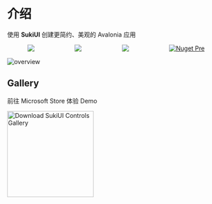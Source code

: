 # 介绍

使用 **SukiUI** 创建更简约、美观的 Avalonia 应用

<div style="display: flex;justify-content: space-around;">
<img src="https://img.shields.io/github/stars/kikipoulet/SukiUI?style=for-the-badge"/>
<img src="https://img.shields.io/github/forks/kikipoulet/SukiUI?style=for-the-badge"/>
<img src="https://img.shields.io/github/commit-activity/m/kikipoulet/SukiUI
?style=for-the-badge"/>
<a href="https://www.nuget.org/packages/SukiUI"><img src="https://img.shields.io/nuget/vpre/SukiUI?style=for-the-badge" alt="Nuget Pre"/></a> 
</div>

![overview](https://github.com/user-attachments/assets/00622266-dbb8-4c05-8d1f-782483f4ca14)

## Gallery

前往 Microsoft Store 体验 Demo

<a href="https://apps.microsoft.com/detail/9NM01BJ6JTTF?hl=en-us&gl=US">
   <img src="https://get.microsoft.com/images/en-us%20dark.svg" width="200" alt="Download SukiUI Controls Gallery" />
</a>